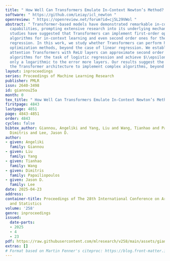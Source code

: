 ```yaml
---
title: " How Well Can Transformers Emulate In-Context Newton’s Method? "
software: " https://github.com/Leiay/icl_newton "
openreview: " https://openreview.net/forum?id=cj5L29VWol "
abstract: " Transformer-based models have demonstrated remarkable in-context learning
  capabilities, prompting extensive research into its underlying mechanisms. Recent
  studies have suggested that Transformers can implement first-order optimization
  algorithms for in-context learning and even second order ones for the case of linear
  regression. In this work, we study whether Transformers can perform higher order
  optimization methods, beyond the case of linear regression. We establish that linear
  attention Transformers with ReLU layers can approximate second order optimization
  algorithms for the task of logistic regression and achieve $\\epsilon$ error with
  only a logarithmic to the error more layers. Our results suggest the ability of
  the Transformer architecture to implement complex algorithms, beyond gradient descent. "
layout: inproceedings
series: Proceedings of Machine Learning Research
publisher: PMLR
issn: 2640-3498
id: giannou25a
month: 0
tex_title: " How Well Can Transformers Emulate In-Context Newton’s Method? "
firstpage: 4843
lastpage: 4851
page: 4843-4851
order: 4843
cycles: false
bibtex_author: Giannou, Angeliki and Yang, Liu and Wang, Tianhao and Papailiopoulos,
  Dimitris and Lee, Jason D.
author:
- given: Angeliki
  family: Giannou
- given: Liu
  family: Yang
- given: Tianhao
  family: Wang
- given: Dimitris
  family: Papailiopoulos
- given: Jason D.
  family: Lee
date: 2025-04-23
address:
container-title: Proceedings of The 28th International Conference on Artificial Intelligence
  and Statistics
volume: '258'
genre: inproceedings
issued:
  date-parts:
  - 2025
  - 4
  - 23
pdf: https://raw.githubusercontent.com/mlresearch/v258/main/assets/giannou25a/giannou25a.pdf
extras: []
# Format based on Martin Fenner's citeproc: https://blog.front-matter.io/posts/citeproc-yaml-for-bibliographies/
---
```

